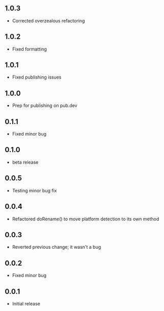## 1.0.3

- Corrected overzealous refactoring

## 1.0.2

- Fixed formatting

## 1.0.1

- Fixed publishing issues

## 1.0.0

- Prep for publishing on pub.dev

## 0.1.1

- Fixed minor bug

## 0.1.0

- beta release

## 0.0.5

- Testing minor bug fix

## 0.0.4

- Refactored doRename() to move platform detection to its own method

## 0.0.3

- Reverted previous change; it wasn't a bug

## 0.0.2

- Fixed minor bug

## 0.0.1

- Initial release
